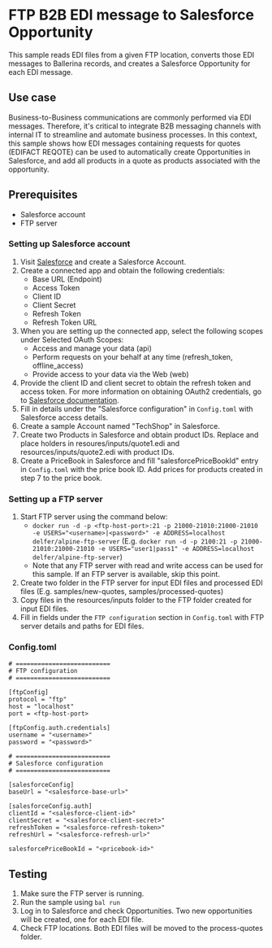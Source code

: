 # FTP B2B EDI message to Salesforce Opportunity

This sample reads EDI files from a given FTP location, converts those EDI messages to Ballerina records, and creates a Salesforce Opportunity for each EDI message.

## Use case

Business-to-Business communications are commonly performed via EDI messages. Therefore, it's critical to integrate B2B messaging channels with internal IT to streamline and automate business processes. In this context, this sample shows how EDI messages containing requests for quotes (EDIFACT REQOTE) can be used to automatically create Opportunities in Salesforce, and add all products in a quote as products associated with the opportunity.

## Prerequisites
* Salesforce account
* FTP server

### Setting up Salesforce account
1. Visit [Salesforce](https://www.salesforce.com/) and create a Salesforce Account.
2. Create a connected app and obtain the following credentials:
    *   Base URL (Endpoint)
    *   Access Token
    *   Client ID
    *   Client Secret
    *   Refresh Token
    *   Refresh Token URL
3. When you are setting up the connected app, select the following scopes under Selected OAuth Scopes:
    *   Access and manage your data (api)
    *   Perform requests on your behalf at any time (refresh_token, offline_access)
    *   Provide access to your data via the Web (web)
4. Provide the client ID and client secret to obtain the refresh token and access token. For more information on obtaining OAuth2 credentials, go to [Salesforce documentation](https://help.salesforce.com/articleView?id=remoteaccess_authenticate_overview.htm).
5. Fill in details under the "Salesforce configuration" in `Config.toml` with Salesforce access details.
6. Create a sample Account named "TechShop" in Salesforce.
7. Create two Products in Salesforce and obtain product IDs. Replace <productId1> and <productId2> place holders in resoures/inputs/quote1.edi and resources/inputs/quote2.edi with product IDs.
8. Create a PriceBook in Salesforce and fill "salesforcePriceBookId" entry in `Config.toml` with the price book ID. Add prices for products created in step 7 to the price book.

### Setting up a FTP server
1. Start FTP server using the command below:
    * ```docker run -d -p <ftp-host-port>:21 -p 21000-21010:21000-21010 -e USERS="<username>|<password>" -e ADDRESS=localhost delfer/alpine-ftp-server```
    (E.g. ```docker run -d -p 2100:21 -p 21000-21010:21000-21010 -e USERS="user1|pass1" -e ADDRESS=localhost delfer/alpine-ftp-server```)
    * Note that any FTP server with read and write access can be used for this sample. If an FTP server is available, skip this point.
2. Create two folder in the FTP server for input EDI files and processed EDI files (E.g. samples/new-quotes, samples/processed-quotes)
3. Copy files in the resources/inputs folder to the FTP folder created for input EDI files.
4. Fill in fields under the `FTP configuration` section in `Config.toml` with FTP server details and paths for EDI files.

### Config.toml
```
# ==========================
# FTP configuration
# ==========================

[ftpConfig]
protocol = "ftp"
host = "localhost"
port = <ftp-host-port>

[ftpConfig.auth.credentials]
username = "<username>"
password = "<password>"

# ==========================
# Salesforce configuration
# ==========================

[salesforceConfig]
baseUrl = "<salesforce-base-url>"

[salesforceConfig.auth]
clientId = "<salesforce-client-id>"
clientSecret = "<salesforce-client-secret>"
refreshToken = "<salesforce-refresh-token>"
refreshUrl = "<salesforce-refresh-url>"

salesforcePriceBookId = "<pricebook-id>"
```

## Testing

1. Make sure the FTP server is running.
2. Run the sample using `bal run`
3. Log in to Salesforce and check Opportunities. Two new opportunities will be created, one for each EDI file.
4. Check FTP locations. Both EDI files will be moved to the process-quotes folder.



